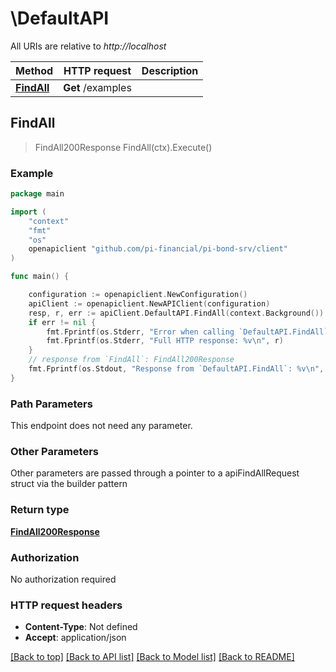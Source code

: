 # \DefaultAPI

All URIs are relative to *http://localhost*

Method | HTTP request | Description
------------- | ------------- | -------------
[**FindAll**](DefaultAPI.md#FindAll) | **Get** /examples | 



## FindAll

> FindAll200Response FindAll(ctx).Execute()





### Example

```go
package main

import (
	"context"
	"fmt"
	"os"
	openapiclient "github.com/pi-financial/pi-bond-srv/client"
)

func main() {

	configuration := openapiclient.NewConfiguration()
	apiClient := openapiclient.NewAPIClient(configuration)
	resp, r, err := apiClient.DefaultAPI.FindAll(context.Background()).Execute()
	if err != nil {
		fmt.Fprintf(os.Stderr, "Error when calling `DefaultAPI.FindAll``: %v\n", err)
		fmt.Fprintf(os.Stderr, "Full HTTP response: %v\n", r)
	}
	// response from `FindAll`: FindAll200Response
	fmt.Fprintf(os.Stdout, "Response from `DefaultAPI.FindAll`: %v\n", resp)
}
```

### Path Parameters

This endpoint does not need any parameter.

### Other Parameters

Other parameters are passed through a pointer to a apiFindAllRequest struct via the builder pattern


### Return type

[**FindAll200Response**](FindAll200Response.md)

### Authorization

No authorization required

### HTTP request headers

- **Content-Type**: Not defined
- **Accept**: application/json

[[Back to top]](#) [[Back to API list]](../README.md#documentation-for-api-endpoints)
[[Back to Model list]](../README.md#documentation-for-models)
[[Back to README]](../README.md)

